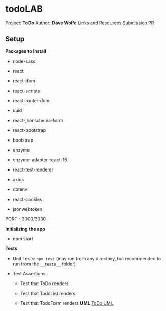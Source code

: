 # todoLAB
Project: **ToDo**
Author: **Dave Wolfe**
Links and Resources
[Submission PR](https://github.com/wolfes-401-advanced-javascript/todo/pull/4)

## Setup

**Packages to Install**

- node-sass

- react

- react-dom

- react-scripts

- react-router-dom

- uuid

- react-jsonschema-form

- react-bootstrap

- bootstrap

- enzyme

- enzyme-adapter-react-16

- react-test-renderer

- axios

- dotenv

- react-cookies

- jsonwebtoken



PORT - 3000/3030

**Initializing the app**
- npm start

**Tests**

- Unit Tests: `npm test` (may run from any directory, but recommended to run from the `__tests__` folder)

- Test Assertions:

  - Test that ToDo renders

  - Test that TodoList renders

  - Test that TodoForm renders
**UML**
[ToDo UML](./todo-uml.png)